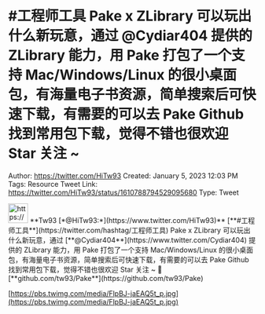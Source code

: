 # #工程师工具  Pake x ZLibrary 可以玩出什么新玩意，通过 @Cydiar404 提供的 ZLibrary 能力，用 Pake 打包了一个支持 Mac/Windows/Linux 的很小桌面包，有海量电子书资源，简单搜索后可快速下载，有需要的可以去 Pake Github 找到常用包下载，觉得不错也很欢迎 Star 关注 ~

Author: https://twitter.com/HiTw93
Created: January 5, 2023 12:03 PM
Tags: Resource
Tweet Link: https://twitter.com/HiTw93/status/1610788794529095680
Type: Tweet

<aside>
<img src="https://pbs.twimg.com/profile_images/1540397753586528256/SFkyn7LD_400x400.jpg" alt="https://pbs.twimg.com/profile_images/1540397753586528256/SFkyn7LD_400x400.jpg" width="40px" /> **Tw93 [*@HiTw93:*](https://www.twitter.com/HiTw93)**
[**#工程师工具**](https://twitter.com/hashtag/工程师工具)  Pake x ZLibrary 可以玩出什么新玩意，通过 [**@Cydiar404**](https://www.twitter.com/Cydiar404) 提供的 ZLibrary 能力，用 Pake 打包了一个支持 Mac/Windows/Linux 的很小桌面包，有海量电子书资源，简单搜索后可快速下载，有需要的可以去 Pake Github 找到常用包下载，觉得不错也很欢迎 Star 关注 ~
🤖 [**github.com/tw93/Pake**](https://github.com/tw93/Pake)

[https://pbs.twimg.com/media/FlpBJ-jaEAQ5t_p.jpg](https://pbs.twimg.com/media/FlpBJ-jaEAQ5t_p.jpg)

</aside>